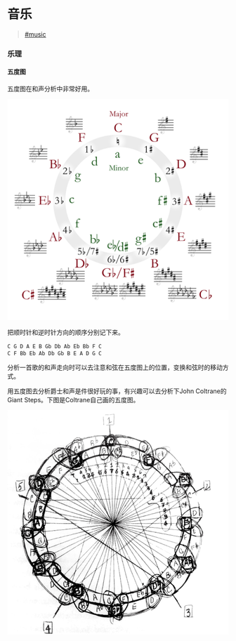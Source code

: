 # 音乐

> [\#music](https://dotcli.github.io/memex/#type-music)

### 乐理

#### 五度图

五度图在和声分析中非常好用。

![豪华版五度图](../../assets/circle_of_fifths_deluxe_4.svg)

把顺时针和逆时针方向的顺序分别记下来。

```text
C G D A E B Gb Db Ab Eb Bb F C
C F Bb Eb Ab Db Gb B E A D G C
```

分析一首歌的和声走向时可以去注意和弦在五度图上的位置，变换和弦时的移动方式。

用五度图去分析爵士和声是件很好玩的事，有兴趣可以去分析下John Coltrane的Giant Steps。下图是Coltrane自己画的五度图。

![这幅图中其实有个Bug](../../assets/coltrane-cof.jpg)


